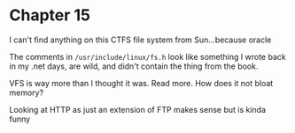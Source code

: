 # Chapter 15

I can't find anything on this CTFS file system from Sun...because oracle

The comments in `/usr/include/linux/fs.h` look like something I wrote back in my .net days, are wild, and didn't contain the thing from the book.

VFS is way more than I thought it was. Read more. How does it not bloat memory?

Looking at HTTP as just an extension of FTP makes sense but is kinda funny